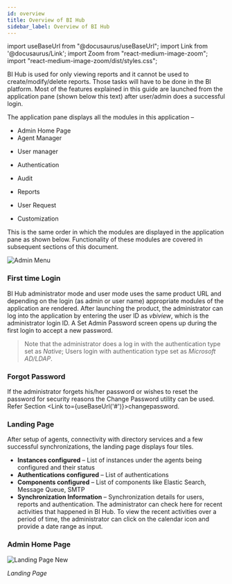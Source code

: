 ```yaml
---
id: overview
title: Overview of BI Hub
sidebar_label: Overview of BI Hub
---
```


import useBaseUrl from "@docusaurus/useBaseUrl";
import Link from '@docusaurus/Link';
import Zoom from "react-medium-image-zoom";
import "react-medium-image-zoom/dist/styles.css";

BI Hub is used for only viewing reports and it cannot be used to create/modify/delete reports. Those tasks will have to be done in the BI platform. Most of the features explained in this guide are launched from the application pane (shown below this text) after user/admin does a successful login.

The application pane displays all the modules in this application – 

- <Link to={useBaseUrl('#admin-home-page')}>Admin Home Page</Link>
- <Link to={useBaseUrl('docs/admin-guide/admin-functions/edit-agent-instance')}>Agent Manager</Link>
- User manager

- Authentication

- Audit

- Reports

- User Request

- Customization

This is the same order in which the modules are displayed in the application pane as shown below. Functionality of these modules are covered in subsequent sections of this document.

<div style={{textAlign: 'center'}}>
  <Zoom>
<img alt="Admin Menu" src={useBaseUrl('/doc-images/admin-guide/overview/admin-menu.png')}/>
  </Zoom>
</div>

### First time Login

BI Hub administrator mode and user mode uses the same product URL and depending on the 
login (as admin or user name) appropriate modules of the application are rendered. After launching the 
product, the administrator can log into the application by entering the user ID as *vbiview*, which is the administrator login ID. A Set Admin Password screen opens up during the first login to accept a new password.
>Note that the administrator does a log in with the authentication type set as *Native*; 
Users login with authentication type set as *Microsoft AD/LDAP*.

### Forgot Password

If the administrator forgets his/her password or wishes to reset the password for security reasons 
the Change Password utility can be used. Refer Section <Link to={useBaseUrl('#')}>changepassword</Link>. <!-- Administrator Utilities > Change Password -->


### Landing Page

After setup of agents, connectivity with directory services and a few successful synchronizations, the landing page displays four tiles.

- **Instances configured** – List of instances under the agents being configured and their status
- **Authentications configured** – List of authentications 
- **Components configured** – List of components like Elastic Search, Message Queue, SMTP
- **Synchronization Information** – Synchronization details for users, reports and authentication. The administrator can check here for recent activities that happened in BI Hub. To view the recent activities over a period of time, the administrator can click on the calendar icon and provide a date range as input.

### Admin Home Page

<div style={{textAlign: 'center'}}>
  <Zoom>
<img alt="Landing Page New" src={useBaseUrl('/doc-images/admin-guide/overview/langing-page-new.png')}/>
  </Zoom>
</div>

*Landing Page*